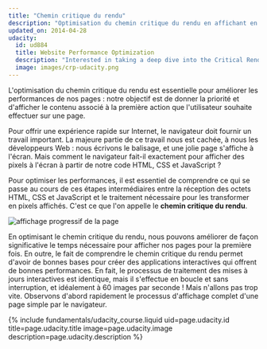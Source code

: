 ```yaml
---
title: "Chemin critique du rendu"
description: "Optimisation du chemin critique du rendu en affichant en priorité le contenu associé à la première action que l'utilisateur souhaite effectuer sur une page."
updated_on: 2014-04-28
udacity:
  id: ud884
  title: Website Performance Optimization
  description: "Interested in taking a deep dive into the Critical Rendering Path? Check out or companion course and learn how the browser converts HTML, CSS, and JavaScript to pixels on the screen, how to use DevTools to measure performance, and how to optimize the Critical Rendering Path of your pages."
  image: images/crp-udacity.png
---
```

<p class="intro">
  L'optimisation du chemin critique du rendu est essentielle pour améliorer les performances de nos pages : notre objectif est de donner la priorité et d'afficher le contenu associé à la première action que l'utilisateur souhaite effectuer sur une page.
</p>

Pour offrir une expérience rapide sur Internet, le navigateur doit fournir un travail important. La majeure partie de ce travail nous est cachée, à nous les développeurs Web : nous écrivons le balisage, et une jolie page s'affiche à l'écran. Mais comment le navigateur fait-il exactement pour afficher des pixels à l'écran à partir de notre code HTML, CSS et JavaScript ?

Pour optimiser les performances, il est essentiel de comprendre ce qui se passe au cours de ces étapes intermédiaires entre la réception des octets HTML, CSS et JavaScript et le traitement nécessaire pour les transformer en pixels affichés. C'est ce que l'on appelle le **chemin critique du rendu**.

<img src="images/progressive-rendering.png" class="center" alt="affichage progressif de la page">

En optimisant le chemin critique du rendu, nous pouvons améliorer de façon significative le temps nécessaire pour afficher nos pages pour la première fois. En outre, le fait de comprendre le chemin critique du rendu permet d'avoir de bonnes bases pour créer des applications interactives qui offrent de bonnes performances. En fait, le processus de traitement des mises à jours interactives est identique, mais il s'effectue en boucle et sans interruption, et idéalement à 60 images par seconde ! Mais n'allons pas trop vite. Observons d'abord rapidement le processus d'affichage complet d'une page simple par le navigateur.

{% include fundamentals/udacity_course.liquid uid=page.udacity.id title=page.udacity.title image=page.udacity.image description=page.udacity.description %}


